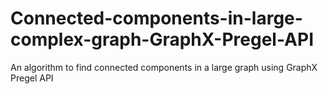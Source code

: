 # Connected-components-in-large-complex-graph-GraphX-Pregel-API
 An algorithm to find connected components in a large graph using GraphX Pregel API
